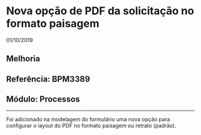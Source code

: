 # Nova opção de PDF da solicitação no formato paisagem
01/10/2019
## Melhoria
## Referência: BPM3389
## Módulo: Processos
***

Foi adicionado na modelagem do formulário uma nova opção para configurar o layout do PDF no formato paisagem ou retrato (padrão).